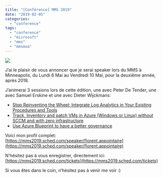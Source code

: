 ```yaml
---
title: "[Conférence] MMS 2019"
date: "2019-02-05"
categories: 
  - "conference"
tags: 
  - "conference"
  - "microsoft"
  - "mms"
  - "mmsmoa"
---
```


![](https://cloudyjourney.fr/wp-content/uploads/2019/01/MMSPECIALspeaking.png)

J’ai le plaisir de vous annoncer que je serai speaker lors du MMS à Minneapolis, du Lundi 6 Mai au Vendredi 10 Mai, pour la deuxième année, après 2018.

J’animerai 3 sessions lors de cette édition, une avec Peter De Tender, une avec Samuel Erskine et une avec Dieter Wijckmans:

- [Stop Reinventing the Wheel: Integrate Log Analytics in Your Existing Procedures and Tools](https://mms2019.sched.com/event/N6e2/stop-reinventing-the-wheel-integrate-log-analytics-in-your-existing-procedures-and-tools)
- [Track, Inventory and patch VMs in Azure (Windows or Linux) without SCCM and with zero infrastructure](https://mms2019.sched.com/event/N6er/track-inventory-and-patch-vms-in-azure-windows-or-linux-without-configmgr-and-with-zero-infrastructure)
- [Use Azure Blueprint to have a better governance](https://mms2019.sched.com/event/N6eo/use-azure-blueprint-to-have-a-better-governance)

Voici mon profil complet: [https://mms2019.sched.com/speaker/florent.appointaire](https://mms2019.sched.com/speaker/florent.appointaire)

N'hésitez pas à vous enregistrer, directement ici: [https://mms2019.sched.com/tickets](https://mms2019.sched.com/tickets)

Si vous êtes dans le coin, n’hésitez pas à venir me voir :)

